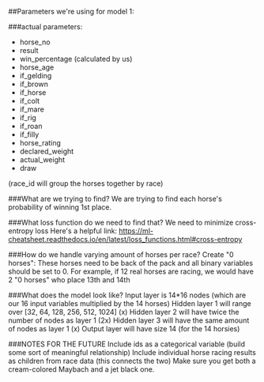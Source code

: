 ##Parameters we're using for model 1:


###actual parameters:
* horse_no
* result
* win_percentage (calculated by us)
* horse_age
* if_gelding
* if_brown
* if_horse
* if_colt
* if_mare
* if_rig
* if_roan
* if_filly
* horse_rating
* declared_weight
* actual_weight
* draw

(race_id will group the horses together by race)

###What are we trying to find?
We are trying to find each horse's probability of winning 1st place.

###What loss function do we need to find that?
We need to minimize cross-entropy loss
Here's a helpful link: https://ml-cheatsheet.readthedocs.io/en/latest/loss_functions.html#cross-entropy

###How do we handle varying amount of horses per race?
Create "0 horses": These horses need to be back of the pack and all binary variables should be set to 0. For example, if 12 real horses are racing, we would have 2 "0 horses" who place 13th and 14th

###What does the model look like?
Input layer is 14*16 nodes (which are our 16 input variables multiplied by the 14 horses)
Hidden layer 1 will range over [32, 64, 128, 256, 512, 1024] (x)
Hidden layer 2 will have twice the number of nodes as layer 1 (2x)
Hidden layer 3 will have the same amount of nodes as layer 1 (x)
Output layer will have size 14 (for the 14 horsies)


###NOTES FOR THE FUTURE
Include ids as a categorical variable (build some sort of meaningful relationship)
Include individual horse racing results as children from race data (this connects the two)
Make sure you get both a cream-colored Maybach and a jet black one.
